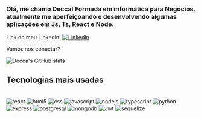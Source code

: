### Olá, me chamo Decca! Formada em informática para Negócios, atualmente me aperfeiçoando e desenvolvendo algumas aplicações em Js, Ts, React e Node.

Link do meu Linkedin: [![Linkedin](https://img.shields.io/badge/LinkedIn-0077B5?style=for-the-badge&logo=linkedin&logoColor=white)](https://www.linkedin.com/in/andreia-vieira-gomes/)

Vamos nos conectar? 

![Decca's GitHub stats](https://github-readme-stats.vercel.app/api?username=DeccaVieira&show_icons=true&theme=radical)

## Tecnologias mais usadas

<div style="display: inline_block"><br/>
<img align="center" alt="react" 
src="https://img.shields.io/badge/React-20232A?style=for-the-badge&logo=react&logoColor=61DAFB"/> 
<img align="center" alt="html5" 
src="https://img.shields.io/badge/HTML5-E34F26?style=for-the-badge&logo=html5&logoColor=white"/> 
<img align="center" alt="css" src="https://img.shields.io/badge/CSS3-1572B6?style=for-the-badge&logo=css3&logoColor=white"/> 
<img align="center" alt="javascript" src="https://img.shields.io/badge/JavaScript-F7DF1E?style=for-the-badge&logo=javascript&logoColor=black"/> 
<img align="center" alt="nodejs" src="https://img.shields.io/badge/Node.js-43853D?style=for-the-badge&logo=node.js&logoColor=white"/> 
<img align="center" alt="typescript" src="https://img.shields.io/badge/TypeScript-007ACC?style=for-the-badge&logo=typescript&logoColor=white"/> 
<img align="center" alt="python" src="https://img.shields.io/badge/Python-14354C?style=for-the-badge&logo=python&logoColor=white"/> 
<img align="center" alt="express" src="https://img.shields.io/badge/Express.js-404D59?style=for-the-badge"/> 
<img align="center" alt="postgresql" src="https://img.shields.io/badge/PostgreSQL-316192?style=for-the-badge&logo=postgresql&logoColor=white"/> 
<img align="center" alt="mongodb" src="https://img.shields.io/badge/MongoDB-4EA94B?style=for-the-badge&logo=mongodb&logoColor=white"/> 
<img align="center" alt="Jwt" src="https://img.shields.io/badge/json%20web%20tokens-323330?style=for-the-badge&logo=json-web-tokens&logoColor=pink"/> 
<img align="center" alt="sequelize" src="https://img.shields.io/badge/sequelize-323330?style=for-the-badge&logo=sequelize&logoColor=blue"/> 
</div>

